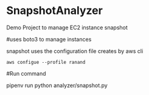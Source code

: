 # SnapshotAnalyzer
Demo Project to manage EC2 instance snapshot

#uses boto3 to manage instances

snapshot uses the configuration file creates by aws cli

`aws configue --profile ranand`

#Run command

pipenv run python analyzer/snapshot.py
